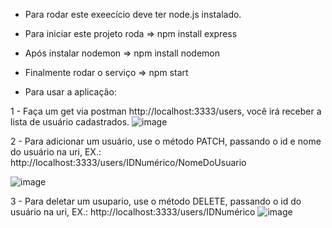 - Para rodar este exeecício deve ter node.js instalado.

- Para iniciar este projeto roda => npm install express

- Após instalar nodemon => npm install nodemon

- Finalmente rodar o serviço => npm start

- Para usar a aplicação:

1 - Faça um get via postman http://localhost:3333/users, você irá receber a lista de usuário cadastrados.
![image](https://user-images.githubusercontent.com/31933120/224310255-e5ecc0a6-aade-4323-969c-d8e570277a4f.png)

2 - Para adicionar um usuário, use o método PATCH, passando o id e nome do usuário na uri, EX.: http://localhost:3333/users/IDNumérico/NomeDoUsuario

![image](https://user-images.githubusercontent.com/31933120/224310480-e7b4742b-e4e8-4298-ba11-e766e4ace234.png)

3 - Para deletar um usupario, use o método DELETE, passando o id do usuário na uri,  EX.: http://localhost:3333/users/IDNumérico
![image](https://user-images.githubusercontent.com/31933120/224311070-4964cd67-3d5c-4834-acdf-01b412806102.png)

